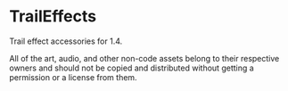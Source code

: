 # TrailEffects
Trail effect accessories for 1.4.

All of the art, audio, and other non-code assets belong to their respective owners and should not be copied and distributed without getting a permission or a license from them.
